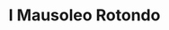 ---
title: I Mausoleo Rotondo

mediaPath: /videos/mr_19_en-1080p.mp4
mediaPosition:  [295980.21999169124,4633962.508446806,133.49356248609092]
mediaRotation:  [0.6844462457794682,-0.1788803696257808,-0.17871414178156828,0.6838102116290845]
mediaScale: 1
cameraFOV: 38

cameraPosition:  [295978.45858047414,4633959.368794067,133.49021556609767]
cameraTarget:  [295980.9920157008,4633963.884552098,133.49502943632254]

animationEntry: 2000
---